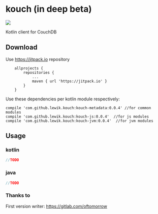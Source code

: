 # kouch (in deep beta)

[![](https://jitpack.io/v/lewik/kouch.svg)](https://jitpack.io/#lewik/kouch)

Kotlin client for CouchDB
                                      
                                      
## Download
Use https://jitpack.io repository
```
	allprojects {
		repositories {
			...
			maven { url 'https://jitpack.io' }
		}
	}
```
Use these dependencies per kotlin module respectively:
```
compile 'com.github.lewik.kouch:kouch-metadata:0.0.4' //for common modules
compile 'com.github.lewik.kouch:kouch-js:0.0.4'  //for js modules
compile 'com.github.lewik.kouch:kouch-jvm:0.0.4'  //for jvm modules
```

## Usage      
### kotlin                                        
```kotlin
//TODO
```

### java
```java
//TODO
```

### Thanks to
First version writer: https://gitlab.com/oftomorrow
